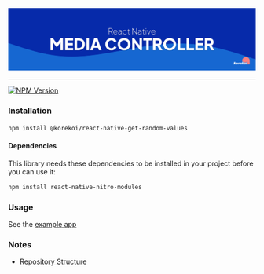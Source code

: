 <a>
  <picture>
    <img alt="@kore-koi/react-native-get-random-values" src=".github/assets/banner.svg"/>
  </picture>
</a>

---

[![NPM Version](https://img.shields.io/npm/v/@korekoi/react-native-media-controller?color=blue&style=flat-square)](https://www.npmjs.com/package/@korekoi/react-native-media-controller)


### Installation

```sh
npm install @korekoi/react-native-get-random-values
```

#### Dependencies

This library needs these dependencies to be installed in your project before you can use it:

```sh
npm install react-native-nitro-modules
```

### Usage

See the [example app](./example/)

### Notes

- [Repository Structure](./docs/structure.md)
